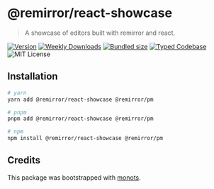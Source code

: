 # @remirror/react-showcase

> A showcase of editors built with remirror and react.

[![Version][version]][npm] [![Weekly Downloads][downloads-badge]][npm]
[![Bundled size][size-badge]][size] [![Typed Codebase][typescript]](./src/index.ts)
![MIT License][license]

[version]: https://flat.badgen.net/npm/v/@remirror/react-showcase
[npm]: https://npmjs.com/package/@remirror/react-showcase
[license]: https://flat.badgen.net/badge/license/MIT/purple
[size]: https://bundlephobia.com/result?p=@remirror/react-showcase
[size-badge]: https://flat.badgen.net/bundlephobia/minzip/@remirror/react-showcase
[typescript]: https://flat.badgen.net/badge/icon/TypeScript?icon=typescript&label
[downloads-badge]: https://badgen.net/npm/dw/@remirror/react-showcase/red?icon=npm

## Installation

```bash
# yarn
yarn add @remirror/react-showcase @remirror/pm

# pnpm
pnpm add @remirror/react-showcase @remirror/pm

# npm
npm install @remirror/react-showcase @remirror/pm
```

## Credits

This package was bootstrapped with [monots].

[monots]: https://github.com/monots/monots
